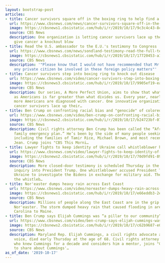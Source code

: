 ```yaml
---
layout: bootstrap-post
articles:
- title: Cancer survivors square off in the boxing ring to help find a cure
  url: https://www.cbsnews.com/news/cancer-survivors-square-off-in-the-boxing-ring-to-help-find-a-cure/
  image: https://cbsnews1.cbsistatic.com/hub/i/r/2019/10/17/9c3c4c43-8ceb-4dc2-9f5b-bf703f003e7d/thumbnail/1200x630/26079f1c3885ce65861240a757eb564d/1017-ctm-boxingforacure-creid3.jpg
  source: CBS News
  description: One organization is letting cancer survivors lace up their gloves to
    give cancer a knockout blow
- title: Read the U.S. ambassador to the E.U.'s testimony to Congress
  url: https://www.cbsnews.com/news/sondland-testimony-read-the-full-text-of-eu-ambassadors-statement-in-impeachment-inquiry-today/
  image: https://cbsnews1.cbsistatic.com/hub/i/r/2019/10/17/17720453-a18d-45c5-8480-0003292be1c6/thumbnail/1200x630g2/69232e81c4b4a420bcf28cee4049d3b4/gettyimages-1176347026.jpg
  source: CBS News
  description: '"Please know that I would not have recommended that Mr. Giuliani or
    any private citizen be involved in these foreign policy matters"'
- title: Cancer survivors step into boxing ring to knock out disease
  url: https://www.cbsnews.com/video/cancer-survivors-step-into-boxing-ring-to-knock-out-disease/
  image: https://cbsnews3.cbsistatic.com/hub/i/r/2019/10/17/9905ef19-ea41-4c25-aa98-0e47f277f003/thumbnail/1200x630/4b551cfec6788ca4ff4daaf0c8c7a083/1017-ctm-boxingforacure-creid-1953549-640x360.jpg
  source: CBS News
  description: Our series, A More Perfect Union, aims to show that what unites us
    as Americans is far greater than what divides us. Every year, nearly two million
    more Americans are diagnosed with cancer. One innovative organization is letting
    cancer survivors lace up their…
- title: Ben Crump on confronting racial bias and "genocide" of colored people
  url: https://www.cbsnews.com/video/ben-crump-on-confronting-racial-bias-and-genocide-of-colored-people/
  image: https://cbsnews2.cbsistatic.com/hub/i/r/2019/10/17/b24723bf-071b-4e85-8135-12ae376600bc/thumbnail/1200x630/bb899f312dd5eda7c30d756d3094a646/1017-ctm-openseasonqa-crump-1953543-640x360.jpg
  source: CBS News
  description: Civil rights attorney Ben Crump has been called the “African-American
    family emergency plan.” He’s been by the side of many people seeking justice,
    including the families of Tamir Rice, Michael Brown, and most recently Botham
    Jean. Crump joins "CBS This Morni…
- title: Lawyer fights to keep identity of Ukraine call whistleblower hidden
  url: https://www.cbsnews.com/video/lawyer-fights-to-keep-identity-of-ukraine-call-whistleblower-hidden/
  image: https://cbsnews2.cbsistatic.com/hub/i/r/2019/10/17/70d9fd91-891b-4b42-b5fc-440f318bec5c/thumbnail/1200x630/809bbe38bb508b157ba29a5f3ffa6c01/1017-ctm-thecircus-wagner-1953531-640x360.jpg
  source: CBS News
  description: More closed-door testimony is scheduled Thursday in the House impeachment
    inquiry into President Trump. One whistleblower accused President Trump of pushing
    Ukraine to investigate the Bidens in exchange for military aid. The law firm representing
    the whistleb…
- title: Nor'easter dumps heavy rain across East Coast
  url: https://www.cbsnews.com/video/noreaster-dumps-heavy-rain-across-east-coast/
  image: https://cbsnews1.cbsistatic.com/hub/i/r/2019/10/17/e66eddb3-2e76-4420-9338-fcbfe3740b38/thumbnail/1200x630/1ad6cbe504a81ffe42c525bedf87534c/1017-ctm-noreasterrdr-1953536-640x360.jpg
  source: CBS News
  description: Millions of people along the East Coast are in the grip of a powerful
    Nor'easter. The storm dumped heavy rain that caused flooding in areas from North
    Carolina to Maine.
- title: Ben Crump says Elijah Cummings was “a pillar to our community”
  url: https://www.cbsnews.com/video/ben-crump-says-elijah-cummings-was-a-pillar-to-our-community/
  image: https://cbsnews2.cbsistatic.com/hub/i/r/2019/10/17/c62b9687-e0e9-46e5-8e27-00ef8a676b6f/thumbnail/1200x630/bcdf1d97642375528d7baf498f1080ed/1017-ctm-cummingsreaxqa-crump-1953513-640x360.jpg
  source: CBS News
  description: Maryland Rep. Elijah Cummings, a civil rights advocate and powerful
    voice, died early Thursday at the age of 68. Civil rights attorney Benjamin Crump,
    who knew Cummings for a decade and considers him a mentor, joins "CBS This Morning"
    to share about Cummings'…
as_of_date: '2019-10-17'
---
```


